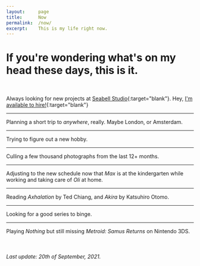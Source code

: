 ```yaml
---
layout:		page
title:		Now
permalink:	/now/
excerpt:	This is my life right now.
---
```



# If you're wondering what's on my head these days, this is it.

<br>

Always looking for new projects at [Seabell Studio](https://seabell.studio){:target="blank"}. Hey, [I'm available to hire!](mailto:fran@seabell.studio){:target="blank"}

---

Planning a short trip to *anywhere*, really. Maybe London, or Amsterdam.

---

Trying to figure out a new hobby.

---

Culling a few thousand photographs from the last 12+ months.

---

Adjusting to the new schedule now that *Max* is at the kindergarten while working and taking care of *Oli* at home.

---

Reading *Axhalation* by Ted Chiang, and *Akira* by Katsuhiro Otomo.

---

Looking for a good series to binge.

---

Playing *Nothing* but still missing *Metroid: Samus Returns* on Nintendo 3DS.

<br>

###### Last update: 20th of September, 2021.
